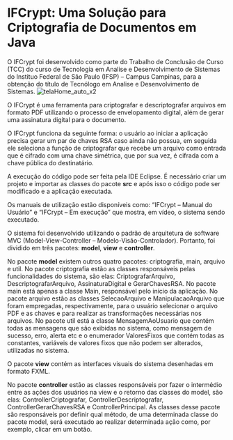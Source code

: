 # IFCrypt: Uma Solução para Criptografia de Documentos em Java

O IFCrypt foi desenvolvido como parte do Trabalho de Conclusão de Curso (TCC) do curso de Tecnologia em Analise e Desenvolvimento de Sistemas do Instituo Federal de São Paulo (IFSP) – Campus Campinas, para a obtenção do título de Tecnólogo em Analise e Desenvolvimento de Sistemas.
![telaHome_auto_x2](https://user-images.githubusercontent.com/48109661/122684061-b9307080-d1d9-11eb-9d5a-9f9532aa2d92.jpg)

O IFCrypt é uma ferramenta para criptografar e descriptografar arquivos em formato PDF utilizando o processo de envelopamento digital, além de gerar uma assinatura digital para o documento.

O IFCrypt funciona da seguinte forma: o usuário ao iniciar a aplicação precisa gerar um par de chaves RSA caso ainda não possua, em seguida ele seleciona a função de criptografar que recebe um arquivo como entrada que é cifrado com uma chave simétrica, que por sua vez, é cifrada com a chave pública do destinatário.

A execução do código pode ser feita pela IDE Eclipse. É necessário criar um projeto e importar as classes do pacote **src** e após isso o código pode ser modificado e a aplicação executada.

Os manuais de utilização estão disponíveis como: “IFCrypt – Manual do Usuário” e “IFCrypt – Em execução” que mostra, em vídeo, o sistema sendo executado.

O sistema foi desenvolvido utilizando o padrão de arquitetura de software MVC (Model-View-Controller – Modelo-Visão-Controlador). Portanto, foi dividido em três pacotes: **model**, **view** e **controller**. 

No pacote **model** existem outros quatro pacotes: criptografia, main, arquivo e util. No pacote criptografia estão as classes responsáveis pelas funcionalidades do sistema, são elas: CriptografarArquivo, DescriptografarArquivo, AssinaturaDigital e GerarChavesRSA. No pacote main está apenas a classe Main, responsável pelo início da aplicação. No pacote arquivo estão as classes SelecaoArquivo e ManipulacaoArquivo que foram empregadas, respectivamente, para o usuário selecionar o arquivo PDF e as chaves e para realizar as transformações necessárias nos arquivos. No pacote util está a classe MensagemAoUsuario que contém todas as mensagens que são exibidas no sistema, como mensagem de sucesso, erro, alerta etc e o enumerador ValoresFixos que contém todas as constantes, variáveis de valores fixos que não podem ser alterados, utilizadas no sistema. 

O pacote **view** contém as interfaces visuais do sistema desenhadas em formato FXML.

No pacote **controller** estão as classes responsáveis por fazer o intermédio entre as ações dos usuários na view e o retorno das classes do model, são elas: ControllerCriptografar, ControllerDescriptografar, ControllerGerarChavesRSA e ControllerPrincipal. As classes desse pacote são responsáveis por definir qual método, de uma determinada classe do pacote model, será executado ao realizar determinada ação como, por exemplo, clicar em um botão.

